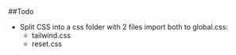 ##Todo
- Split CSS into a css folder with 2 files import both to global.css:
  - tailwind.css
  - reset.css
